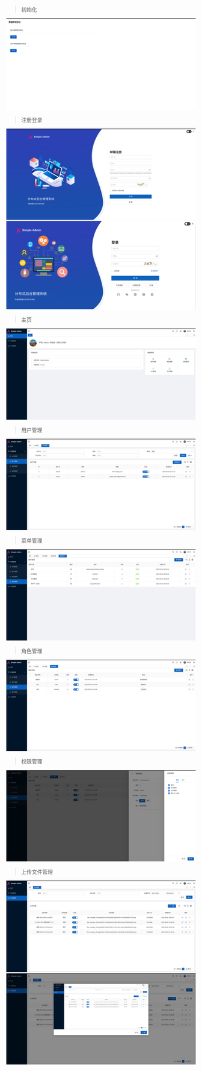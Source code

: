 > 初始化

![pic](../../assets/init_zh_cn.png)
> 注册登录

![pic](../../assets/register_zh_cn.png)
![pic](../../assets/login_zh_cn.png)
> 主页

![pic](../../assets/dashboard_zh_cn.png)
> 用户管理

![pic](../../assets/user_zh_cn.png)
> 菜单管理

![pic](../../assets/menu_zh_cn.png)
> 角色管理

![pic](../../assets/role_zh_cn.png)
> 权限管理

![pic](../../assets/authority_zh_cn.png)
> 上传文件管理

![pic](../../assets/file_list_zh_cn.png)
![pic](../../assets/file_preview_zh.png)